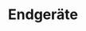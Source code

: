 ---
title: Endgeräte
description: pascom ist zu einer Vielzahl an Hardware IP-Telefonen kompatibel. An dieser Stelle erfahren Sie wie diese automatisch und sicher eingebunden werden können.
icon: "fa fa-phone"
type : "pages"
weight : 6
---